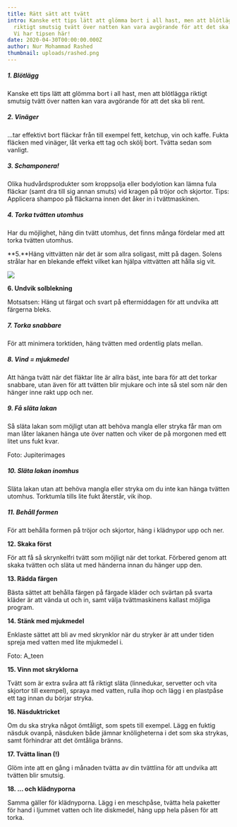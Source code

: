 ```yaml
---
title: Rätt sätt att tvätt
intro: Kanske ett tips lätt att glömma bort i all hast, men att blötlägga
  riktigt smutsig tvätt över natten kan vara avgörande för att det ska bli rent.
  Vi har tipsen här!
date: 2020-04-30T00:00:00.000Z
author: Nur Mohammad Rashed
thumbnail: uploads/rashed.png
---
```

##### **1. Blötlägg**

Kanske ett tips lätt att glömma bort i all hast, men att blötlägga riktigt smutsig tvätt över natten kan vara avgörande för att det ska bli rent.

##### **2.** Vinäger

...tar effektivt bort fläckar från till exempel fett, ketchup, vin och kaffe. Fukta fläcken med vinäger, låt verka ett tag och skölj bort. Tvätta sedan som vanligt.

##### **3. Schamponera!**

Olika hudvårdsprodukter som kroppsolja eller bodylotion kan lämna fula fläckar (samt dra till sig annan smuts) vid kragen på tröjor och skjortor. Tips: Applicera shampoo på fläckarna innen det åker in i tvättmaskinen.

##### **4. Torka tvätten utomhus**

Har du möjlighet, häng din tvätt utomhus, det finns många fördelar med att torka tvätten utomhus.

**5.**Häng vittvätten när det är som allra soligast, mitt på dagen. Solens strålar har en blekande effekt vilket kan hjälpa vittvätten att hålla sig vit.

![](https://cached-images.bonnier.news/bnl01/standard-article/78c28e60-25af-4b33-999e-13f47a2b9881/0d16ea26-7992-4629-9806-ec868009f26e/annan/0/500@80.jpg)

**6. Undvik solblekning**

Motsatsen: Häng ut färgat och svart på eftermiddagen för att undvika att färgerna bleks.

##### **7. Torka snabbare**

För att minimera torktiden, häng tvätten med ordentlig plats mellan.

##### **8. Vind = mjukmedel**

Att hänga tvätt när det fläktar lite är allra bäst, inte bara för att det torkar snabbare, utan även för att tvätten blir mjukare och inte så stel som när den hänger inne rakt upp och ner.

##### **9. Få släta lakan**

Så släta lakan som möjligt utan att behöva mangla eller stryka får man om man låter lakanen hänga ute över natten och viker de på morgonen med ett litet uns fukt kvar.

Foto: Jupiterimages

##### **10. Släta lakan inomhus**

Släta lakan utan att behöva mangla eller stryka om du inte kan hänga tvätten utomhus. Torktumla tills lite fukt återstår, vik ihop.

##### **11. Behåll formen**

För att behålla formen på tröjor och skjortor, häng i klädnypor upp och ner.

**12. Skaka först**

För att få så skrynkelfri tvätt som möjligt när det torkat. Förbered genom att skaka tvätten och släta ut med händerna innan du hänger upp den.

**13. Rädda färgen**

Bästa sättet att behålla färgen på färgade kläder och svärtan på svarta kläder är att vända ut och in, samt välja tvättmaskinens kallast möjliga program.

**14. Stänk med mjukmedel**

Enklaste sättet att bli av med skrynklor när du stryker är att under tiden spreja med vatten med lite mjukmedel i.

Foto: A_teen

**15. Vinn mot skryklorna**

Tvätt som är extra svåra att få riktigt släta (linnedukar, servetter och vita skjortor till exempel), spraya med vatten, rulla ihop och lägg i en plastpåse ett tag innan du börjar stryka.

**16. Näsduktricket**

Om du ska stryka något ömtåligt, som spets till exempel. Lägg en fuktig näsduk ovanpå, näsduken både jämnar knöligheterna i det som ska strykas, samt förhindrar att det ömtåliga bränns.

**17. Tvätta linan (!)**

Glöm inte att en gång i månaden tvätta av din tvättlina för att undvika att tvätten blir smutsig.

**18. ... och klädnyporna**

Samma gäller för klädnyporna. Lägg i en meschpåse, tvätta hela paketter för hand i ljummet vatten och lite diskmedel, häng upp hela påsen för att torka.